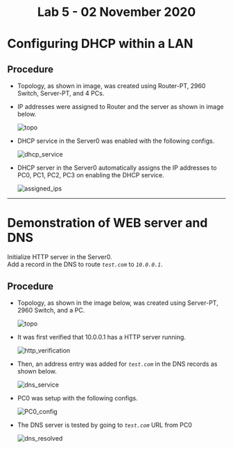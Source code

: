 <div align='center'>
 <h1>Lab 5 - 02 November 2020</h1>
</div>

# Configuring DHCP within a LAN

## Procedure

-   Topology, as shown in image, was created using Router-PT, 2960 Switch, Server-PT, and 4 PCs.

-   IP addresses were assigned to Router and the server as shown in image below.

    ![topo](images/1_topo.png)

-   DHCP service in the Server0 was enabled with the following configs.

    ![dhcp_service](images/1_dhcp_service.png)

-   DHCP server in the Server0 automatically assigns the IP addresses to PC0, PC1, PC2, PC3 on enabling the DHCP service.

    ![assigned_ips](images/1_auto_assigned.png)

---

# Demonstration of WEB server and DNS

Initialize HTTP server in the Server0.  
Add a record in the DNS to route _`test.com`_ to _`10.0.0.1`_.

## Procedure

-   Topology, as shown in the image below, was created using Server-PT, 2960 Switch, and a PC.

    ![topo](images/2_topo.png)

-   It was first verified that 10.0.0.1 has a HTTP server running.

    ![http_verification](images/2_http_server_verification.png)

-   Then, an address entry was added for _`test.com`_ in the DNS records as shown below.

    ![dns_service](images/2_dns_service.png)

-   PC0 was setup with the following configs.

    ![PC0_config](images/2_PC0_config.png)

-   The DNS server is tested by going to _`test.com`_ URL from PC0

    ![dns_resolved](images/2_pc0_resolved.png)
